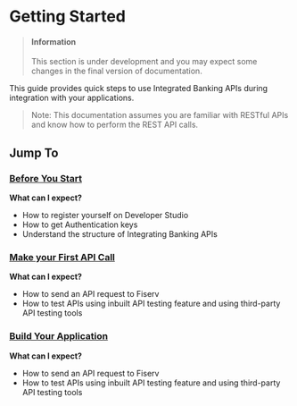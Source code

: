 # Getting Started

<!-- theme: info -->
> #### Information
>
> This section is under development and you may expect some changes in the final version of documentation.



This guide provides quick steps to use Integrated Banking  APIs during integration with your applications.

> Note: This documentation assumes you are familiar with RESTful APIs and know how to perform the REST API calls.

## Jump To

### <a href="../docs?path=docs/getting-started/before-you-start.md" title="Click to open">Before You Start </a>

**What can I expect?**
-	How to register yourself on Developer Studio
-	How to get Authentication keys 
-	Understand the structure of Integrating Banking APIs


### <a href="../docs?path=docs/getting-started/make-your-first-api-call.md" title="Click to open">Make your First API Call </a>
**What can I expect?**
-	How to send an API request to Fiserv 
-	How to test APIs using inbuilt API testing feature and using third-party API testing tools


### <a href="../docs?path=docs/getting-started/build-your-api.md" title="Click to open">Build Your Application </a>
**What can I expect?**
-	How to send an API request to Fiserv 
-	How to test APIs using inbuilt API testing feature and using third-party API testing tools
